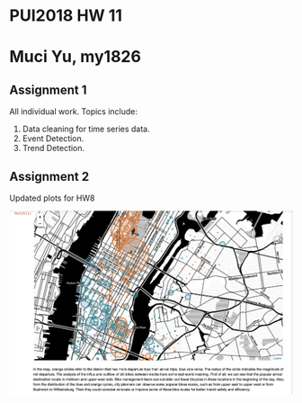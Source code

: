 
# PUI2018 HW 11 
# Muci Yu, my1826

## Assignment 1
All individual work. Topics include:
1) Data cleaning for time series data.
2) Event Detection.
3) Trend Detection.

## Assignment 2

Updated plots for HW8

![Citi Bike Arrival/Departure Visualization](snap.png)